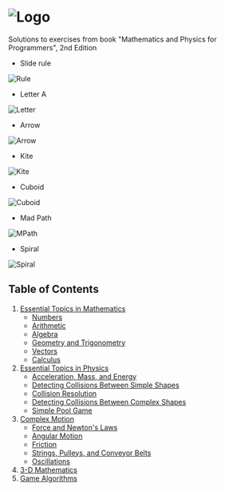 # ![Logo](https://i.imgur.com/FkewpfW.png)

Solutions to exercises from book "Mathematics and Physics for Programmers", 2nd Edition

* Slide rule

![Rule](https://i.imgur.com/axaCJJl.png)

* Letter A

![Letter](https://i.imgur.com/9uPladh.png)

* Arrow

![Arrow](https://i.imgur.com/puO7ShE.png)

* Kite

![Kite](https://i.imgur.com/Munw10o.png)

* Cuboid

![Cuboid](https://i.imgur.com/p3kvxYE.png)

* Mad Path

![MPath](https://i.imgur.com/DMlXICA.png)

* Spiral

![Spiral](https://i.imgur.com/pi4gssX.png)


## Table of Contents

1. [Essential Topics in Mathematics](Part%201)
    * [Numbers](Part%201/Chapter%201)
    * [Arithmetic](Part%201/Chapter%202)
    * [Algebra](Part%201/Chapter%203)
    * [Geometry and Trigonometry](Part%201/Chapter%204)
    * [Vectors](Part%201/Chapter%205)
    * [Calculus](Part%201/Chapter%206)
2. [Essential Topics in Physics](Part%202)
    * [Acceleration, Mass, and Energy](Part%202/Chapter%207)
    * [Detecting Collisions Between Simple Shapes](Part%202/Chapter%208)
    * [Collision Resolution](Part%202/Chapter%209)
    * [Detecting Collisions Between Complex Shapes](Part%202/Chapter%2010)
    * [Simple Pool Game](Part%202/Chapter%2011)
3. [Complex Motion](Part%203)
    * [Force and Newton's Laws](Part%203/Chapter%2012)
    * [Angular Motion](Part%203/Chapter%2013)
    * [Friction](Part%203/Chapter%2014)
    * [Strings, Pulleys, and Conveyor Belts](Part%203/Chapter%2015)
    * [Oscillations](Part%203/Chapter%2016)
4. [3-D Mathematics](Part%204)
5. [Game Algorithms](Part%205)


